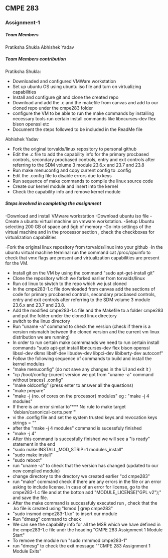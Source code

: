##   CMPE 283

### Assignment-1


##### Team Members
Pratiksha Shukla
Abhishek Yadav

##### Team Members contribution

Pratiksha Shukla:
- Downloaded and configured VMWare workstation
- Set up ubuntu OS using ubuntu iso file and turn on virtualizing capabilities 
- Install and configure git and clone the created repo 
- Download and add the .c and the makefile from canvas and add to our cloned repo under the cmpe283 folder
- configure the VM to be able to run the make commands by installing necessary tools
   run certain install commands 
   like libncurses-dev flex bison openssl etc
- Document the steps followed to be included in the ReadMe file

Abhishek Yadav
- Fork the original torvalds/linux repository to personal github
- Edit the .c file to add the capability info for the primary procbased controls, secondary procbased controls,
 entry and exit controls after referring to the SDM volume 3 module 23.6.x and 23.7 and 23.8
- Run make menuconfig and  copy current config to .config
- Edit the .config file to disable errors due to keys 
- Run sequence of make commands to compile the linux source code
- Create our kernel module and insert into the kernel
- Check the capability info and remove kernel module 



##### Steps involved in completing the assignment

-Download and install VMware workstation
-Download ubuntu iso file
-Create a ubuntu virtual machine on vmware workstation.
-Setup Ubuntu selecting 200 GB of space and 5gb of memory
-Go into settings of the virtual machine and in the processor section , 
 check the checkboxes for virtualization capabilities

-Fork the original linux repository from torvalds/linux into your github
-In the ubuntu virtual machine terminal run the command cat /proc/cpuinfo to check that 
 vmx flags are present and virtualization capabilities are present for the VM.
- Install git on the VM by using the command "sudo apt-get-install git"
- Clone the repository which we forked earlier from torvalds/linux
- Run cd linux to siwtch to the repo which we just cloned
- In the cmpe283-1.c file downloaded from canvas add the sections of code for primary procbased controls, secondary procbased controls,
 entry and exit controls after referring to the SDM volume 3 module 23.6.x and 23.7 and 23.8.
- Add the modified cmpe283-1.c file and the Makefile to a folder cmpe283 and put the folder under the cloned linux directory
- switch to the linux directory
- Run "uname -a" command to check the  version (check if there is a version mismatch between the cloned 
  version and the current vm linux distribution we are running)
- In order to run certain make commmands we need to run certain install commands 
  "sudo apt-get install libncurses-dev flex bison openssl libssl-dev dkms libelf-dev libudev-dev libpci-dev libiberty-dev autoconf"
- Follow the following sequence of commands to build and install the kernel modules
 - "make menuconfig" (do not save any changes in the UI and exit it  )
 - "cp /boot/config-{curent version we got from "uname -a" command without braces} .config"
 - "make oldconfig"   (press enter to answer all the questions)
 - "make prepare" 
 -  "make -j {no. of cores on the processor} modules"   eg : "make -j 4 modules"
 -  If there is an error similar to"*** No rule to make target 'debian/canonical-certs.pem'"
 - vi the .config file and set the system trusted keys and revocation keys strings =  "" 
 - after the "make -j 4 modules" command is sucessfuly finished
 - "make -j 4"
 - After this command is succesfully finished we will see a "is ready" statement in the end
 -  "sudo make INSTALL_MOD_STRIP=1 modules_install"
 -  "sudo make install"
 -  "sudo reboot"
 -  run "uname -a" to check that the version has changed (updated to our new complied module)
 -  change directory to the drectory we created earlier "cd cmpe283" 
 -  run "make" command
    check if there are any errors in the file or an error asking to include license. In case 
    of an error for license, go to the cmpe283-1.c file and at the botton add
    "MODULE_LICENSE("GPL v2");" and save the file.
 - After the make command is successfuly executed run , check that the .ko file is created using
   "lsmod | grep cmpe283" 
  -  "sudo insmod cmpe283-1.ko" to insert our module
  - Run "dmesg" command to check
  - We can see the capability info for all the MSR which we have defined in the cmpe283-1.c file undr the heading
    "CMPE 283 Assignment 1 Module Start"
  - To remove the module run 
    "sudo rmmmod cmpe283-1"
   - run "dmesg" to check the exit message ""CMPE 283 Assignment 1 Module Exits"

 
